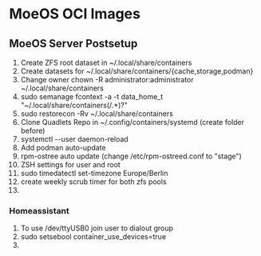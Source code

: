 # MoeOS OCI Images

## MoeOS Server Postsetup
1. Create ZFS root dataset in ~/.local/share/containers
2. Create datasets for ~/.local/share/containers/{cache,storage,podman}
3. Change owner chown -R administrator:administrator ~/.local/share/containers
4. sudo semanage fcontext -a -t data_home_t "~/.local/share/containers(/.*)?"
5. sudo restorecon -Rv ~/.local/share/containers
6. Clone Quadlets Repo in ~/.config/containers/systemd (create folder before)
7. systemctl --user daemon-reload
8. Add podman auto-update
9. rpm-ostree auto update (change /etc/rpm-ostreed.conf to "stage")
10. ZSH settings for user and root
11. sudo timedatectl set-timezone Europe/Berlin
12. create weekly scrub timer for both zfs pools
13. 

### Homeassistant
1. To use /dev/ttyUSB0 join user to dialout group
2. sudo setsebool container_use_devices=true
3.
